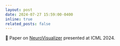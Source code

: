 ```yaml
---
layout: post
date: 2024-07-27 15:59:00-0400
inline: true
related_posts: false
---
```


:page_facing_up: Paper on [NeuroVisualizer](https://icml.cc/virtual/2024/poster/33809) presented at ICML 2024.
